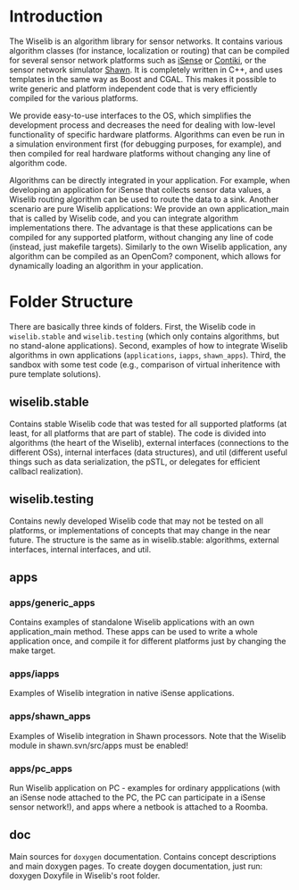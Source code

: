 Introduction
=====================

The Wiselib is an algorithm library for sensor networks. It contains
various algorithm classes (for instance, localization or routing) that
can be compiled for several sensor network platforms such as [iSense](http://www.coalesenses.com/index.php?page=isense-devices) or
[Contiki](http://www.contiki-os.org/), or the sensor network simulator [Shawn](https://www.itm.uni-luebeck.de/ShawnWiki/index.php/Main_Page). It is completely
written in C++, and uses templates in the same way as Boost and
CGAL. This makes it possible to write generic and platform independent
code that is very efficiently compiled for the various platforms.

We provide easy-to-use interfaces to the OS, which simplifies the
development process and decreases the need for dealing with low-level
functionality of specific hardware platforms. Algorithms can even be
run in a simulation environment first (for debugging purposes, for
example), and then compiled for real hardware platforms without
changing any line of algorithm code.

Algorithms can be directly integrated in your application. For
example, when developing an application for iSense that collects
sensor data values, a Wiselib routing algorithm can be used to route
the data to a sink. Another scenario are pure Wiselib applications: We
provide an own application_main that is called by Wiselib code, and
you can integrate algorithm implementations there. The advantage is
that these applications can be compiled for any supported platform,
without changing any line of code (instead, just makefile
targets). Similarly to the own Wiselib application, any algorithm can
be compiled as an OpenCom? component, which allows for dynamically
loading an algorithm in your application.


Folder Structure
=====================

There are basically three kinds of folders. First, the Wiselib code in
`wiselib.stable` and `wiselib.testing` (which only contains algorithms,
but no stand-alone applications). Second, examples of how to integrate
Wiselib algorithms in own applications (`applications`, `iapps`,
`shawn_apps`). Third, the sandbox with some test code (e.g., comparison
of virtual inheritence with pure template solutions).


wiselib.stable
-------------------

Contains stable Wiselib code that was tested for all supported
platforms (at least, for all platforms that are part of stable). The
code is divided into algorithms (the heart of the Wiselib), external
interfaces (connections to the different OSs), internal interfaces
(data structures), and util (different useful things such as data
serialization, the pSTL, or delegates for efficient callbacl
realization).

wiselib.testing
-------------------

Contains newly developed Wiselib code that may not be tested on all
platforms, or implementations of concepts that may change in the near
future. The structure is the same as in wiselib.stable: algorithms,
external interfaces, internal interfaces, and util.

apps
-------------------

### apps/generic_apps

Contains examples of standalone Wiselib applications with an own
application_main method. These apps can be used to write a whole
application once, and compile it for different platforms just by
changing the make target.

### apps/iapps

Examples of Wiselib integration in native iSense applications.

### apps/shawn_apps

Examples of Wiselib integration in Shawn processors. Note that the
Wiselib module in shawn.svn/src/apps must be enabled!

### apps/pc_apps

Run Wiselib application on PC - examples for ordinary appplications
(with an iSense node attached to the PC, the PC can participate in a
iSense sensor network!), and apps where a netbook is attached to a
Roomba.

doc
-------------------

Main sources for `doxygen` documentation. Contains concept descriptions
and main doxygen pages. To create doygen documentation, just run:
 doxygen Doxyfile
in Wiselib's root folder.
